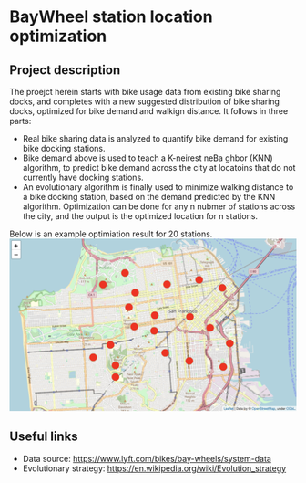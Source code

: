 # BayWheel station location optimization


## Project description
The proejct herein starts with bike usage data from existing bike sharing docks, and completes with a new suggested distribution of bike sharing docks, optimized for bike demand and walkign distance. It follows in three parts:
 - Real bike sharing data is analyzed to quantify bike demand for existing bike docking stations. 
 - Bike demand above is  used to teach a K-neirest neBa ghbor (KNN) algorithm, to predict bike demand across the city at locatoins that do not currently have docking stations.
 - An evolutionary algorithm is finally used to minimize walking distance to a bike docking station, based on the demand predicted by the KNN algorithm. Optimization can be done for any n nubmer of stations across the city, and the output is the optimized location for n stations. 
 
 Below is an example optimiation result for 20 stations.
![Example optimized bike docking station distribution across SF](https://github.com/nivalle/BayWheelPredict/blob/master/Figures/ExampleBikeStationOptimization.png)

## Useful links 
- Data source: https://www.lyft.com/bikes/bay-wheels/system-data
- Evolutionary strategy: https://en.wikipedia.org/wiki/Evolution_strategy


